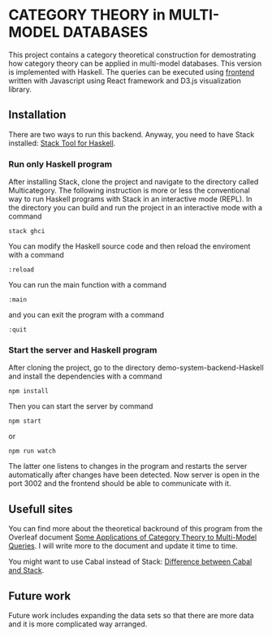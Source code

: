 # CATEGORY THEORY in MULTI-MODEL DATABASES

This project contains a category theoretical construction for demostrating how category theory can be applied in multi-model databases. This version is implemented with Haskell. The queries can be executed using [frontend](https://github.com/valterUo/demo-system-frontend) written with Javascript using React framework and D3.js visualization library.


## Installation

There are two ways to run this backend. Anyway, you need to have Stack installed: [Stack Tool for Haskell](https://docs.haskellstack.org/en/stable/README/).

### Run only Haskell program

After installing Stack, clone the project and navigate to the directory called Multicategory. The following instruction is more or less the conventional way to run Haskell programs with Stack in an interactive mode (REPL). In the directory you can build and run the project in an interactive mode with a command 

```
stack ghci
```

You can modify the Haskell source code and then reload the enviroment with a command

```
:reload
```

You can run the main function with a command 
```
:main
```
and you can exit the program with a command

```
:quit
```

### Start the server and Haskell program

After cloning the project, go to the directory demo-system-backend-Haskell and install the dependencies with a command

```
npm install
```

Then you can start the server by command
```
npm start
```
or
```
npm run watch
```
The latter one listens to changes in the program and restarts the server automatically after changes have been detected. Now server is open in the port 3002 and the frontend should be able to communicate with it.

## Usefull sites

You can find more about the theoretical backround of this program from the Overleaf document [Some Applications of Category Theory to Multi-Model Queries](https://www.overleaf.com/read/kqvkvrhcnmxv). I will write more to the document and update it time to time.

You might want to use Cabal instead of Stack: [Difference between Cabal and Stack](https://stackoverflow.com/questions/30913145/what-is-the-difference-between-cabal-and-stack).

## Future work

Future work includes expanding the data sets so that there are more data and it is more complicated way arranged.

